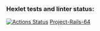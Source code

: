 ### Hexlet tests and linter status:
[![Actions Status](https://github.com/NoryBaichorov/rails-project-64/actions/workflows/hexlet-check.yml/badge.svg)](https://github.com/NoryBaichorov/rails-project-64/actions)
[Project-Rails-64]([https://link-url-here.org](https://rails-project-64-9jq4.onrender.com/))
